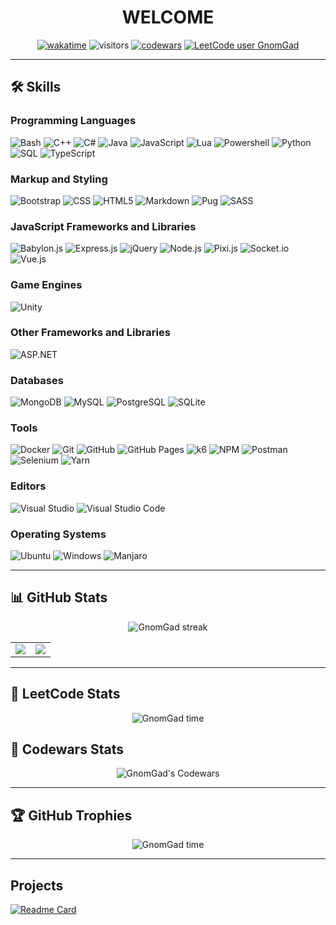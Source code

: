 <h1 align="center">WELCOME</h1> 

<div align="center">
  
[![wakatime](https://wakatime.com/badge/user/acd4725e-5655-414f-9ef4-0a588103f102.svg)](https://wakatime.com/@acd4725e-5655-414f-9ef4-0a588103f102)
![visitors](https://visitor-badge.laobi.icu/badge?page_id=GnomGad.GnomGad)
[![codewars](https://www.codewars.com/users/GnomGad/badges/micro)](https://www.codewars.com/users/GnomGad)
[![LeetCode user GnomGad](https://img.shields.io/badge/dynamic/json?style=flat&labelColor=black&color=%23ffa116&label=Ranking&query=ranking&url=https%3A%2F%2Fleetcode-badge.vercel.app%2Fapi%2Fusers%2FGnomGad&logo=leetcode&logoColor=yellow)](https://leetcode.com/GnomGad/)

</div>

---

## 🛠️ Skills
### Programming Languages
![Bash](https://img.shields.io/badge/Bash-%234EAA25.svg?style=flat&logo=gnubash&logoColor=white)
![C++](https://img.shields.io/badge/C%2B%2B-%2300599C.svg?style=flat&logo=c%2B%2B&logoColor=white)
![C#](https://img.shields.io/badge/C%23-%23239120.svg?style=flat&logo=c-sharp&logoColor=white)
![Java](https://img.shields.io/badge/Java-%23ED8B00.svg?style=flat&logo=java&logoColor=white)
![JavaScript](https://img.shields.io/badge/JavaScript-%23F7DF1E.svg?style=flat&logo=javascript&logoColor=black)
![Lua](https://img.shields.io/badge/Lua-%232C2D72.svg?style=flat&logo=lua&logoColor=white)
![Powershell](https://img.shields.io/badge/Powershell-%235391FE.svg?style=flat&logo=powershell&logoColor=white)
![Python](https://img.shields.io/badge/Python-%233776AB.svg?style=flat&logo=python&logoColor=white)
![SQL](https://img.shields.io/badge/SQL-%2300C4CC.svg?style=flat&logo=sqlite&logoColor=white)
![TypeScript](https://img.shields.io/badge/TypeScript-%23007ACC.svg?style=flat&logo=typescript&logoColor=white)

### Markup and Styling
![Bootstrap](https://img.shields.io/badge/Bootstrap-%23563D7C.svg?style=flat&logo=bootstrap&logoColor=white)
![CSS](https://img.shields.io/badge/CSS-%231572B6.svg?style=flat&logo=css3&logoColor=white)
![HTML5](https://img.shields.io/badge/HTML5-%23E34F26.svg?style=flat&logo=html5&logoColor=white)
![Markdown](https://img.shields.io/badge/Markdown-%23000000.svg?style=flat&logo=markdown&logoColor=white)
![Pug](https://img.shields.io/badge/Pug-%23A86454.svg?style=flat&logo=pug&logoColor=white)
![SASS](https://img.shields.io/badge/SASS-%23CC6699.svg?style=flat&logo=sass&logoColor=white)

### JavaScript Frameworks and Libraries
![Babylon.js](https://img.shields.io/badge/Babylon.js-%23F05A22.svg?style=flat&logo=babylonjs&logoColor=white)
![Express.js](https://img.shields.io/badge/Express.js-%23000000.svg?style=flat&logo=express&logoColor=white)
![jQuery](https://img.shields.io/badge/jQuery-%230769AD.svg?style=flat&logo=jquery&logoColor=white)
![Node.js](https://img.shields.io/badge/Node.js-%23339933.svg?style=flat&logo=nodedotjs&logoColor=white)
![Pixi.js](https://img.shields.io/badge/Pixi.js-%238F33A3.svg?style=flat&logo=pixijs&logoColor=white)
![Socket.io](https://img.shields.io/badge/Socket.io-%23010101.svg?style=flat&logo=socketdotio&logoColor=white)
![Vue.js](https://img.shields.io/badge/Vue.js-%234FC08D.svg?style=flat&logo=vuedotjs&logoColor=white)

### Game Engines
![Unity](https://img.shields.io/badge/Unity-%23000000.svg?style=flat&logo=unity&logoColor=white)

### Other Frameworks and Libraries
![ASP.NET](https://img.shields.io/badge/ASP.NET-%235C2D91.svg?style=flat&logo=dot-net&logoColor=white)

### Databases
![MongoDB](https://img.shields.io/badge/MongoDB-%2347A248.svg?style=flat&logo=mongodb&logoColor=white)
![MySQL](https://img.shields.io/badge/MySQL-%234479A1.svg?style=flat&logo=mysql&logoColor=white)
![PostgreSQL](https://img.shields.io/badge/PostgreSQL-%23336791.svg?style=flat&logo=postgresql&logoColor=white)
![SQLite](https://img.shields.io/badge/SQLite-%23003B57.svg?style=flat&logo=sqlite&logoColor=white)

### Tools
![Docker](https://img.shields.io/badge/Docker-%232496ED.svg?style=flat&logo=docker&logoColor=white)
![Git](https://img.shields.io/badge/Git-%23F05032.svg?style=flat&logo=git&logoColor=white)
![GitHub](https://img.shields.io/badge/GitHub-%23181717.svg?style=flat&logo=github&logoColor=white)
![GitHub Pages](https://img.shields.io/badge/GitHub_Pages-%23000000.svg?style=flat&logo=github&logoColor=white)
![k6](https://img.shields.io/badge/k6-%2300BDAE.svg?style=flat&logo=k6&logoColor=white)
![NPM](https://img.shields.io/badge/NPM-%23CB3837.svg?style=flat&logo=npm&logoColor=white)
![Postman](https://img.shields.io/badge/Postman-%23FF6C37.svg?style=flat&logo=postman&logoColor=white)
![Selenium](https://img.shields.io/badge/Selenium-%2343B02A.svg?style=flat&logo=selenium&logoColor=white)
![Yarn](https://img.shields.io/badge/Yarn-%232C8EBB.svg?style=flat&logo=yarn&logoColor=white)

### Editors
![Visual Studio](https://img.shields.io/badge/Visual_Studio-%235C2D91.svg?style=flat&logo=visualstudio&logoColor=white)
![Visual Studio Code](https://img.shields.io/badge/Visual_Studio_Code-%230078D7.svg?style=flat&logo=visualstudiocode&logoColor=white)

### Operating Systems
![Ubuntu](https://img.shields.io/badge/Ubuntu-%23E95420.svg?style=flat&logo=ubuntu&logoColor=white)
![Windows](https://img.shields.io/badge/Windows-%230078D6.svg?style=flat&logo=windows&logoColor=white)
![Manjaro](https://img.shields.io/badge/Manjaro-%2335BF5C.svg?style=flat&logo=manjaro&logoColor=white)


---
## 📊 GitHub Stats

<p align="center">
  <img title="🔥 Get streak stats for your profile at git.io/streak-stats" alt="GnomGad streak" src="https://github-readme-streak-stats.herokuapp.com/?user=GnomGad&theme=radical&hide_border=true" />
</p>

<table border="0" align="center">
<tr border="0">
<td width="50%" align="center">

  <img align="center" src="https://github-readme-stats.vercel.app/api?username=GnomGad&theme=radical&show_icons=true&count_private=true" />

</td>

<td width="50%" align="center">

  <img align="center" src="https://github-readme-stats.vercel.app/api/top-langs/?username=GnomGad&layout=compact&theme=radical"/>

</td>
</tr>
</table>

---

## 🥇 LeetCode Stats

<p align="center">
  <img alt="GnomGad time"
  src="https://leetcard.jacoblin.cool/GnomGad?theme=dark&font=Source%20Code%20Prol"
  > 
</p>

## 🥋 Codewars Stats

<p align="center">
  <img alt="GnomGad's Codewars" src="https://www.codewars.com/users/GnomGad/badges/large">
</p>

---

## 🏆 GitHub Trophies

<p align="center">
  <img alt="GnomGad time"
  src="https://github-profile-trophy.vercel.app/?username=GnomGad&theme=radical"
  > 
</p>

---

## Projects

[![Readme Card](https://github-readme-stats.vercel.app/api/pin/?username=GnomGad&repo=browser-extension-black-list&theme=radical)](https://github.com/GnomGad/browser-extension-black-list)

